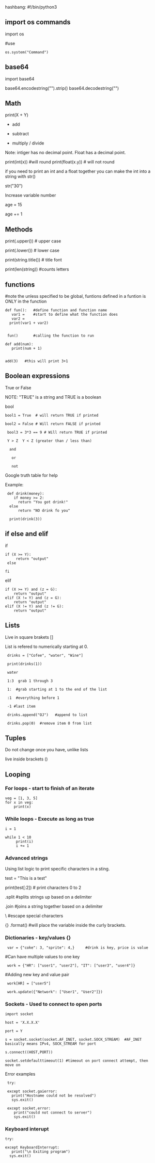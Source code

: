 hashbang: #!/bin/python3

## import os commands

  import os

  #use 
    
    os.system("Command")
 
 ## base64
 
 import base64
 
 base64.encodestring("").strip()
 base64.decodestring("")


 ## Math
  
  print(X + Y)
   
  + add
  - subtract
  * multiply
  / divide
  
  Note: intiger has no decimal point. Float has a decimal point.
  
  print(int(x)) #will round
  print(float(x.y)) # will not round
  
  if you need to print an int and a float together you can make the int into a string with str()
  
  str("30")
  
  Increase variable number
  
  age = 15 
  
  age += 1 

 ## Methods
 
 print(.upper()) # upper case
 
 print(.lower()) # lower case
 
 print(string.title()) # title font
 
 print(len(string)) #counts letters
 
## functions
  #note the unless specified to be global, funtions defined in a funtion is ONLY in the function
  
    def fun():   #define function and function name
       var1 =    #start to define what the function does
       var2 =
      print(var1 + var2)
    
    
     fun()       #calling the function to run

    def add(num):
       print(num + 1)
      
      
    add(3)   #this will print 3+1


 ## Boolean expressions

 True or False
 
 NOTE: "TRUE" is a string and TRUE is a boolean
 
 bool<number>
  
    bool1 = True  # will return TRUE if printed
  
    bool2 = False # Will return FALSE if printed
  
     bool3 = 3*3 == 9 # Will return TRUE if printed
  
     Y > Z  Y < Z (greater than / less than)
   
      and 
   
       or 
   
       not
   
   Google truth table for help
   
   Example:
    
     def drink(money):
        if money >= 2:
          return "You got drink!"
      else
          return "NO drink fo you"
          
      print(drink(3))
 
 
 ## if else and elif 

if

    if (X >= Y): 
         return "output"
     else
     
    fi
    
  elif  
    
    if (X >= Y) and (z = G): 
        return "output"
    elif (X != Y) and (z = G):
        return "output"
    elif (X != Y) and (z != G):
        return "output"
        
 
 ## Lists
 
 Live in square brakets []
 
 List is refered to numerically starting at 0.
 
     drinks = ["Cofee", "water", "Wine"]
  
     print(drinks(1))
    
     water
     
     1:3  grab 1 through 3
     
     1:  #grab starting at 1 to the end of the list
     
     :1  #everything before 1
     
     -1 #last item
     
     drinks.append("OJ")   #append to list
  
     drinks.pop(0)  #remove item 0 from list
     
   
  ## Tuples 
  
   Do not change once you have, unlike lists
   
   live inside brackets ()
   
 ## Looping
 
  ### For loops - start to finish of an iterate
  
    veg = [1, 3, 5]
    for x in veg: 
        print(x)
    
  ### While loops - Execute as long as true
  
    i = 1
    
    while 1 < 10
         print(i)
         i += 1
         
  ### Advanced strings
  
 Using list logic to print specific characters in a sting.
 
 test = "This is a test"
 
 print(test[:2])  # print characters 0 to 2
 
 .split #splits strings up based on a delimiter 
 
 .join #joins a string together based on a delimiter
 
 \ #escape special characters
 
 {}  .format(<variable>)  #will place the variable inside the curly brackets.
 
 
 ### Dictionaries - key/values {}
 
     var = {"coke": 3, "sprite": 4,}     #drink is key, price is value
  
  #Can have multiple values to one key
  
     work = {"HR": ["user1", "user2"], "IT": ["user3", "user4"]}
   
   #Adding new key and value pair 
   
     work[HR] = ["user5"] 
     
     work.update({"Network": ["User1", "User2"]})
     
 
  
  ### Sockets - Used to connect to open ports 
 
    import socket
   
    host = 'X.X.X.X'
 
    port = Y
   
    s = socket.socket(socket.AF_INET, socket.SOCK_STREAM)  #AF_INET basically means IPv4, SOCK_STREAM for port
   
    s.connect((HOST,PORT))
 
    socket.setdefaulttimeout(1) #timeout on port connect attempt, then move on
    
   Error examples 
     
     try: 
     
     except socket.gaierror:
       print("Hostname could not be resolved")
       sys.exit()
   
     except socket.error:
        print("could not connect to server")
        sys.exit()  
    
 
  ### Keyboard interupt
  
    try:
        
    except KeyboardInterrupt:
       print("\n Exiting program")
      sys.exit()
  
 
 
 
 
      
      
      
      
    
